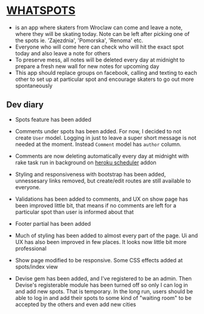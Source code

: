 # [WHATSPOTS](http://whatspots.herokuapp.com/)

* is an app where skaters from Wroclaw can come and leave a note, where they will be skating today. Note can be left after picking one of the spots ie. 'Zajezdnia', 'Pomorska', 'Renoma' etc.
* Everyone who will come here can check who will hit the exact spot today and also leave a note for others
* To preserve mess, all notes will be deleted every day at midnight to prepare a fresh new wall for new notes for upcoming day
* This app should replace groups on facebook, calling and texting to each other to set up at particular spot and encourage skaters to go out more spontaneously

## Dev diary

* Spots feature has been added
* Comments under spots has been added. For now, I decided to not create `User` model. Logging in just to leave a super short message is not needed at the moment. Instead `Comment` model has `author` column.

* Comments are now deleting automatically every day at midnight with rake task run in background on [heroku scheduler](https://devcenter.heroku.com/articles/scheduler) addon

* Styling and responsiveness with bootstrap has been added, unnessesary links removed, but create/edit routes are still available to everyone.

* Validations has been added to comments, and UX on show page has been improved little bit, that means if no comments are left for a particular spot than user is informed about that

* Footer partial has been added

* Much of styling has been added to almost every part of the page. Ui and UX has also been improved in few places. It looks now little bit more professional

* Show page modified to be responsive. Some CSS effects added at spots/index view

* Devise gem has been added, and I've registered to be an admin. Then Devise's registerable module has been turned off so only I can log in and add new spots. That is temporary. In the long run, users should be able to log in and add their spots to some kind of "waiting room" to be accepted by the others and even add new cities
